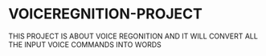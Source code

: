 # VOICEREGNITION-PROJECT
THIS PROJECT IS ABOUT VOICE REGONITION AND IT WILL CONVERT ALL THE INPUT VOICE COMMANDS INTO WORDS

